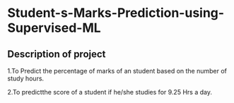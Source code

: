 # Student-s-Marks-Prediction-using-Supervised-ML

## Description of project

1.To Predict the percentage of marks of an student based on the number of study hours.

2.To predictthe score of a student if he/she studies for 9.25 Hrs a day.
